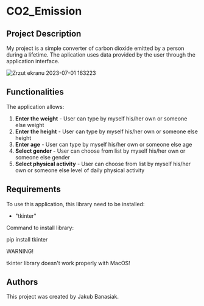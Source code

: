 # CO2_Emission

## Project Description

My project is a simple converter of carbon dioxide emitted by a person during a lifetime. The aplication uses data provided by the user through the application interface.

![Zrzut ekranu 2023-07-01 163223](https://github.com/jakub248/CO2_Emission/assets/138150569/f13a9c2a-7ee1-40fc-ad34-b4febd13b065)

## Functionalities

The application allows:

1. **Enter the weight** - User can type by myself his/her own or someone else weight
2. **Enter the height** - User can type by myself his/her own or someone else height
3. **Enter age** - User can type by myself his/her own or someone else age
4. **Select gender** - User can choose from list by myself his/her own or someone else gender
5. **Select physical activity** - User can choose from list by myself his/her own or someone else level of daily physical activity

## Requirements

To use this application, this library need to be installed:

- "tkinter"

Command to install library:

  pip install tkinter

WARNING!

tkinter library doesn't work properly with MacOS!


## Authors

This project was created by Jakub Banasiak.
